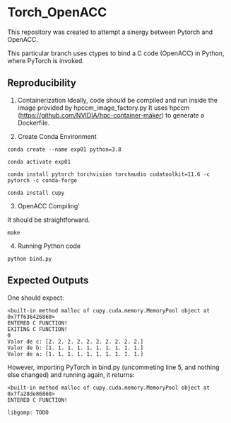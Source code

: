
# Torch_OpenACC


This repository was created to attempt a sinergy between Pytorch and OpenACC.

This particular branch uses ctypes to bind a C code (OpenACC) in Python, where PyTorch is invoked.




## Reproducibility

1) Containerization
Ideally, code should be compiled and run inside the image provided by hpccm_image_factory.py
It uses hpccm (https://github.com/NVIDIA/hpc-container-maker) to generate a Dockerfile.

2) Create Conda Environment

```
conda create --name exp01 python=3.8

conda activate exp01

conda install pytorch torchvision torchaudio cudatoolkit=11.6 -c pytorch -c conda-forge

conda install cupy

```
3) OpenACC Compiling'

It should be straightforward.

```
make
```

4) Running Python code

```
python bind.py
```


## Expected Outputs

One should expect:

```
<built-in method malloc of cupy.cuda.memory.MemoryPool object at 0x7ff636426860>
ENTERED C FUNCTION!
EXITING C FUNCTION!
0
Valor de c: [2. 2. 2. 2. 2. 2. 2. 2. 2. 2.]
Valor de b: [1. 1. 1. 1. 1. 1. 1. 1. 1. 1.]
Valor de a: [1. 1. 1. 1. 1. 1. 1. 1. 1. 1.]
```


However, importing PyTorch in bind.py (uncommeting line 5, and nothing else changed) and running again, it returns:

```
<built-in method malloc of cupy.cuda.memory.MemoryPool object at 0x7fa28de86860>
ENTERED C FUNCTION!

libgomp: TODO
```
